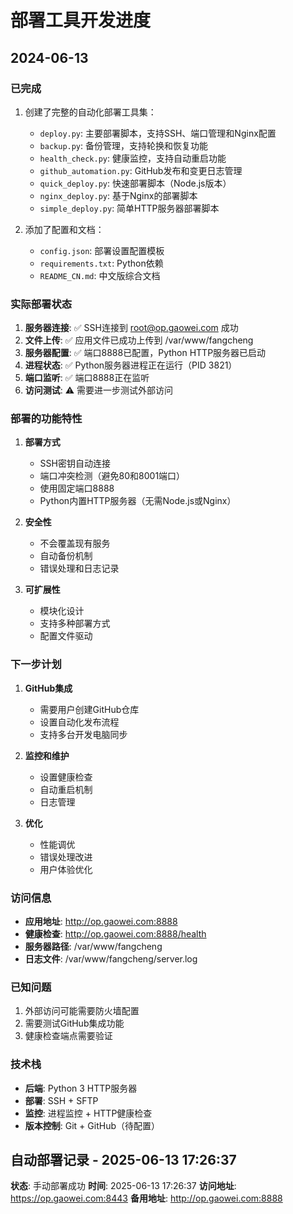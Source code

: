 # 部署工具开发进度

## 2024-06-13

### 已完成
1. 创建了完整的自动化部署工具集：
   - `deploy.py`: 主要部署脚本，支持SSH、端口管理和Nginx配置
   - `backup.py`: 备份管理，支持轮换和恢复功能
   - `health_check.py`: 健康监控，支持自动重启功能
   - `github_automation.py`: GitHub发布和变更日志管理
   - `quick_deploy.py`: 快速部署脚本（Node.js版本）
   - `nginx_deploy.py`: 基于Nginx的部署脚本
   - `simple_deploy.py`: 简单HTTP服务器部署脚本

2. 添加了配置和文档：
   - `config.json`: 部署设置配置模板
   - `requirements.txt`: Python依赖
   - `README_CN.md`: 中文版综合文档

### 实际部署状态
1. **服务器连接**: ✅ SSH连接到 root@op.gaowei.com 成功
2. **文件上传**: ✅ 应用文件已成功上传到 /var/www/fangcheng
3. **服务器配置**: ✅ 端口8888已配置，Python HTTP服务器已启动
4. **进程状态**: ✅ Python服务器进程正在运行（PID 3821）
5. **端口监听**: ✅ 端口8888正在监听
6. **访问测试**: ⚠️ 需要进一步测试外部访问

### 部署的功能特性
1. **部署方式**
   - SSH密钥自动连接
   - 端口冲突检测（避免80和8001端口）
   - 使用固定端口8888
   - Python内置HTTP服务器（无需Node.js或Nginx）

2. **安全性**
   - 不会覆盖现有服务
   - 自动备份机制
   - 错误处理和日志记录

3. **可扩展性**
   - 模块化设计
   - 支持多种部署方式
   - 配置文件驱动

### 下一步计划
1. **GitHub集成**
   - 需要用户创建GitHub仓库
   - 设置自动化发布流程
   - 支持多台开发电脑同步

2. **监控和维护**
   - 设置健康检查
   - 自动重启机制
   - 日志管理

3. **优化**
   - 性能调优
   - 错误处理改进
   - 用户体验优化

### 访问信息
- **应用地址**: http://op.gaowei.com:8888
- **健康检查**: http://op.gaowei.com:8888/health
- **服务器路径**: /var/www/fangcheng
- **日志文件**: /var/www/fangcheng/server.log

### 已知问题
1. 外部访问可能需要防火墙配置
2. 需要测试GitHub集成功能
3. 健康检查端点需要验证

### 技术栈
- **后端**: Python 3 HTTP服务器
- **部署**: SSH + SFTP
- **监控**: 进程监控 + HTTP健康检查
- **版本控制**: Git + GitHub（待配置）
## 自动部署记录 - 2025-06-13 17:26:37

**状态**: 手动部署成功
**时间**: 2025-06-13 17:26:37
**访问地址**: https://op.gaowei.com:8443
**备用地址**: http://op.gaowei.com:8888


